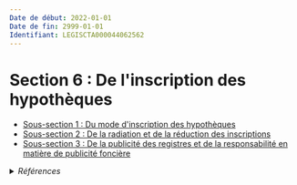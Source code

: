 ```yaml
---
Date de début: 2022-01-01
Date de fin: 2999-01-01
Identifiant: LEGISCTA000044062562
---
```


<h1>Section 6 : De l'inscription des hypothèques</h1>

- [Sous-section 1 : Du mode d'inscription des hypothèques](sous-section_1/README.md)
- [Sous-section 2 :  De la radiation et de la réduction des inscriptions](sous-section_2/README.md)
- [Sous-section 3 :  De la publicité des registres et de la responsabilité en matière de publicité foncière](sous-section_3/README.md)

<details>
  <summary><em>Références</em></summary>

  <h2>Articles faisant référence à la section</h2>
  
  <ul>
    <li>
      <a href="https://legal.tricoteuses.fr//redirection/LEGIARTI000044045526?vers=git&vers=legifrance">Ordonnance n° 2021-1192 du 15 septembre 2021 portant réforme du droit des sûretés - article 15 ENTIEREMENT_MODIF</a> CREE source
    </li>
  </ul>
</details>

